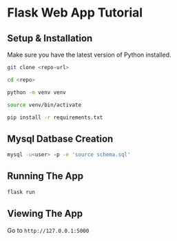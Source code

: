 # Flask Web App Tutorial

## Setup & Installation

Make sure you have the latest version of Python installed.

```bash
git clone <repo-url>
```

```bash
cd <repo>
```

```bash
python -m venv venv
```

```bash
source venv/bin/activate
```

```bash
pip install -r requirements.txt
```
## Mysql Datbase Creation

```bash
mysql -u<user> -p -e 'source schema.sql'
```

## Running The App

```bash
flask run
```

## Viewing The App

Go to `http://127.0.0.1:5000`
